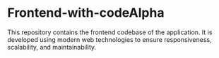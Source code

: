 # Frontend-with-codeAlpha
This repository contains the frontend codebase of the application. It is developed using modern web technologies to ensure responsiveness, scalability, and maintainability.
